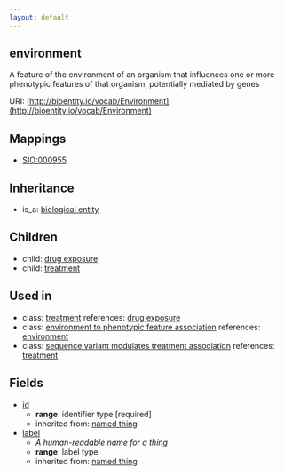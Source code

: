 ```yaml
---
layout: default
---
```


## environment


A feature of the environment of an organism that influences one or more phenotypic features of that organism, potentially mediated by genes

URI: [http://bioentity.io/vocab/Environment](http://bioentity.io/vocab/Environment)
## Mappings

 * [SIO:000955](http://semanticscience.org/resource/SIO_000955)

## Inheritance

 *  is_a: [biological entity](BiologicalEntity.html)

## Children

 *  child: [drug exposure](DrugExposure.html)
 *  child: [treatment](Treatment.html)

## Used in

 *  class: [treatment](Treatment.html) references: [drug exposure](DrugExposure.html)
 *  class: [environment to phenotypic feature association](EnvironmentToPhenotypicFeatureAssociation.html) references: [environment](Environment.html)
 *  class: [sequence variant modulates treatment association](SequenceVariantModulatesTreatmentAssociation.html) references: [treatment](Treatment.html)

## Fields

 * [id](id.html)
    * __range__: identifier type [required]
    * inherited from: [named thing](NamedThing.html)
 * [label](label.html)
    * _A human-readable name for a thing_
    * __range__: label type
    * inherited from: [named thing](NamedThing.html)
